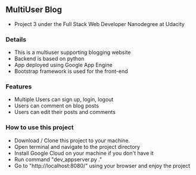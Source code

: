 ## MultiUser Blog
- Project 3  under the Full Stack Web Developer Nanodegree at Udacity

### Details
- This is a multiuser supporting blogging website
- Backend is based on python
- App deployed using Google App Engine
- Bootstrap framework is used for the front-end

### Features
- Multiple Users can sign up, login, logout
- Users can comment on blog posts
- Users can edit their posts and comments

### How to use this project
- Download / Clone this project to your machine.
- Open terminal and navigate to the project directory 
- Install Google Cloud on your machine if you don't have it
- Run command "dev_appserver.py ." 
- Go to "http://localhost:8080/" using your browser and enjoy the project

